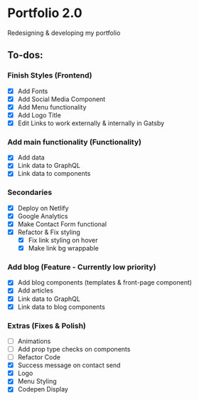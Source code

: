 # Portfolio 2.0
Redesigning & developing my portfolio

## To-dos:
### Finish Styles (Frontend)
- [X] Add Fonts
- [X] Add Social Media Component
- [X] Add Menu functionality
- [X] Add Logo Title
- [X] Edit Links to work externally & internally in Gatsby

### Add main functionality (Functionality)
- [X] Add data
- [X] Link data to GraphQL
- [X] Link data to components 

### Secondaries
- [X] Deploy on Netlify
- [X] Google Analytics
- [X] Make Contact Form functional
- [X] Refactor & Fix styling
    - [X] Fix link styling on hover
    - [X] Make link bg wrappable

### Add blog (Feature - Currently low priority)
- [X] Add blog components (templates & front-page component)
- [X] Add articles
- [X] Link data to GraphQL
- [X] Link data to blog components

### Extras (Fixes & Polish)
- [ ] Animations
- [ ] Add prop type checks on components
- [ ] Refactor Code
- [X] Success message on contact send
- [X] Logo
- [X] Menu Styling
- [X] Codepen Display